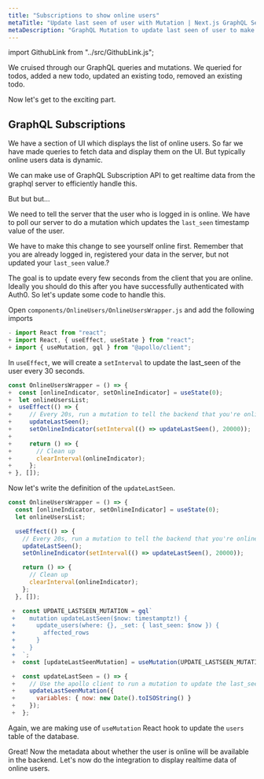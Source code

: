 ```yaml
---
title: "Subscriptions to show online users"
metaTitle: "Update last seen of user with Mutation | Next.js GraphQL Serverless Tutorial"
metaDescription: "GraphQL Mutation to update last seen of user to make them available online. Use setInterval to trigger mutation every few seconds "
---
```


import GithubLink from "../src/GithubLink.js";

We cruised through our GraphQL queries and mutations. We queried for todos, added a new todo, updated an existing todo, removed an existing todo.

Now let's get to the exciting part.

GraphQL Subscriptions
---------------------

We have a section of UI which displays the list of online users. So far we have made queries to fetch data and display them on the UI. But typically online users data is dynamic.

We can make use of GraphQL Subscription API to get realtime data from the graphql server to efficiently handle this.

But but but...

We need to tell the server that the user who is logged in is online. We have to poll our server to do a mutation which updates the `last_seen` timestamp value of the user.

We have to make this change to see yourself online first. Remember that you are already logged in, registered your data in the server, but not updated your `last_seen` value.?

The goal is to update every few seconds from the client that you are online. Ideally you should do this after you have successfully authenticated with Auth0. So let's update some code to handle this. 

Open `components/OnlineUsers/OnlineUsersWrapper.js` and add the following imports

<GithubLink link="https://github.com/hasura/learn-graphql/blob/master/tutorials/frontend/nextjs/app-final/components/OnlineUsers/OnlineUsersWrapper.js" text="components/OnlineUsers/OnlineUsersWrapper.js" />

```javascript
- import React from "react";
+ import React, { useEffect, useState } from "react";
+ import { useMutation, gql } from "@apollo/client";
```

In `useEffect`, we will create a `setInterval` to update the last_seen of the user every 30 seconds.

```javascript
const OnlineUsersWrapper = () => {
+  const [onlineIndicator, setOnlineIndicator] = useState(0);
+  let onlineUsersList;
+  useEffect(() => {
+     // Every 20s, run a mutation to tell the backend that you're online
+     updateLastSeen();
+     setOnlineIndicator(setInterval(() => updateLastSeen(), 20000));
+ 
+     return () => {
+       // Clean up
+       clearInterval(onlineIndicator);
+     };
+ }, []);
```

Now let's write the definition of the `updateLastSeen`.

```javascript
const OnlineUsersWrapper = () => {
  const [onlineIndicator, setOnlineIndicator] = useState(0);
  let onlineUsersList;

  useEffect(() => {
    // Every 20s, run a mutation to tell the backend that you're online
    updateLastSeen();
    setOnlineIndicator(setInterval(() => updateLastSeen(), 20000));

    return () => {
      // Clean up
      clearInterval(onlineIndicator);
    };
  }, []);

 +  const UPDATE_LASTSEEN_MUTATION = gql`
 +    mutation updateLastSeen($now: timestamptz!) {
 +      update_users(where: {}, _set: { last_seen: $now }) {
 +        affected_rows
 +      }
 +    }
 +  `;
 +  const [updateLastSeenMutation] = useMutation(UPDATE_LASTSEEN_MUTATION);

 +  const updateLastSeen = () => {
 +    // Use the apollo client to run a mutation to update the last_seen value
 +    updateLastSeenMutation({
 +      variables: { now: new Date().toISOString() }
 +    });
 +  };
```

Again, we are making use of `useMutation` React hook to update the `users` table of the database.

Great! Now the metadata about whether the user is online will be available in the backend. Let's now do the integration to display realtime data of online users.
